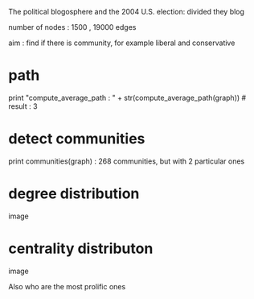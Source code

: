 The political blogosphere and the 2004 U.S. election: divided they blog

number of nodes : 1500 , 19000 edges

aim : find if there is community, for example liberal and conservative

# path

print "compute_average_path : " + str(compute_average_path(graph)) # result : 3

# detect communities

print communities(graph) : 268 communities, but with 2 particular ones

# degree distribution

image

# centrality distributon

image


Also who are the most prolific ones 
